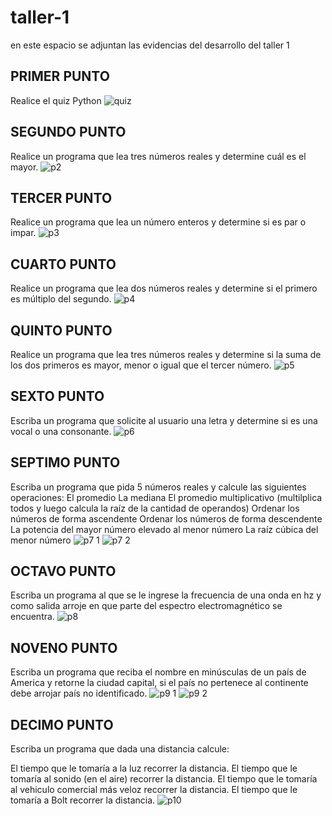 # taller-1
en este espacio se adjuntan las evidencias del desarrollo del taller 1
## PRIMER PUNTO
Realice el quiz Python
![quiz](https://github.com/JuanBarreraz/taller-1/assets/141855949/1e5430e0-c775-491a-a370-5e609da20ff1)
## SEGUNDO PUNTO
Realice un programa que lea tres números reales y determine cuál es el mayor.
![p2](https://github.com/JuanBarreraz/taller-1/assets/141855949/be5644bb-de6a-49db-b21f-e4a38012032a)
## TERCER PUNTO
Realice un programa que lea un número enteros y determine si es par o impar.
![p3](https://github.com/JuanBarreraz/taller-1/assets/141855949/ccf49bdf-1ce4-476e-9de9-3f497e3c1bd2)
## CUARTO PUNTO
Realice un programa que lea dos números reales y determine si el primero es múltiplo del segundo.
![p4](https://github.com/JuanBarreraz/taller-1/assets/141855949/10fbeac2-d532-4204-96dd-de714904f6f8)
## QUINTO PUNTO
Realice un programa que lea tres números reales y determine si la suma de los dos primeros es mayor, menor o igual que el tercer número.
![p5](https://github.com/JuanBarreraz/taller-1/assets/141855949/8cf982bb-5d8a-4834-8758-5445fa3f823b)
## SEXTO PUNTO
Escriba un programa que solicite al usuario una letra y determine si es una vocal o una consonante.
![p6](https://github.com/JuanBarreraz/taller-1/assets/141855949/f9643afe-75f0-4a47-8a18-4cbfbb018f37)
## SEPTIMO PUNTO
Escriba un programa que pida 5 números reales y calcule las siguientes operaciones:
El promedio
La mediana
El promedio multiplicativo (multilplica todos y luego calcula la raíz de la cantidad de operandos)
Ordenar los números de forma ascendente
Ordenar los números de forma descendente
La potencia del mayor número elevado al menor número
La raíz cúbica del menor número
![p7 1](https://github.com/JuanBarreraz/taller-1/assets/141855949/c183a410-65a0-4acd-8a8b-1a2896622cba)
![p7 2](https://github.com/JuanBarreraz/taller-1/assets/141855949/477895aa-7e26-4d69-9234-e0bd97d3099b)
## OCTAVO PUNTO
Escriba un programa al que se le ingrese la frecuencia de una onda en hz y como salida arroje en que parte del espectro electromagnético se encuentra.
![p8](https://github.com/JuanBarreraz/taller-1/assets/141855949/f270fdab-1b1a-4896-b0a4-6c3b7f490d16)
## NOVENO PUNTO
Escriba un programa que reciba el nombre en minúsculas de un país de America y retorne la ciudad capital, si el país no pertenece al continente debe arrojar país no identificado.
![p9 1](https://github.com/JuanBarreraz/taller-1/assets/141855949/c8c00a08-bb27-4460-9bbf-3f5cb038b189)
![p9 2](https://github.com/JuanBarreraz/taller-1/assets/141855949/bd28bba2-3d1e-487d-9b41-5c6f9ce7a187)
## DECIMO PUNTO
Escriba un programa que dada una distancia calcule:

El tiempo que le tomaría a la luz recorrer la distancia.
El tiempo que le tomaría al sonido (en el aire) recorrer la distancia.
El tiempo que le tomaría al vehiculo comercial más veloz recorrer la distancia.
El tiempo que le tomaría a Bolt recorrer la distancia.
![p10](https://github.com/JuanBarreraz/taller-1/assets/141855949/a77abc75-b677-49d0-9501-f8d6f5de5d17)
